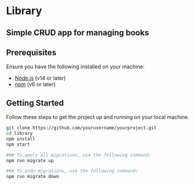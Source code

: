 # Library

## Simple CRUD app for managing books

## Prerequisites

Ensure you have the following installed on your machine:

- [Node.js](https://nodejs.org/) (v14 or later)
- [npm](https://www.npmjs.com/) (v6 or later)

## Getting Started

Follow these steps to get the project up and running on your local machine.

```bash
git clone https://github.com/yourusername/yourproject.git
cd library
npm install
npm start

### To apply all migrations, use the following command:
npm run migrate up

### To undo migrations, use the following command:
npm run migrate down
